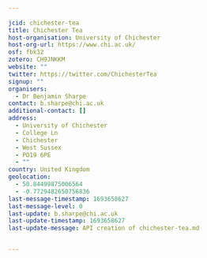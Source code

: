 ```yaml
---
    
jcid: chichester-tea
title: Chichester Tea
host-organisation: University of Chichester
host-org-url: https://www.chi.ac.uk/
osf: fbk32
zotero: CH9JNKKM
website: ""
twitter: https://twitter.com/ChichesterTea
signup: ""
organisers:
  - Dr Benjamin Sharpe
contact: b.sharpe@chi.ac.uk
additional-contact: []
address:
  - University of Chichester
  - College Ln
  - Chichester
  - West Sussex
  - PO19 6PE
  - ""
country: United Kingdom
geolocation:
  - 50.84499875006564
  - -0.7729482650756836
last-message-timestamp: 1693658627
last-message-level: 0
last-update: b.sharpe@chi.ac.uk
last-update-timestamp: 1693658627
last-update-message: API creation of chichester-tea.md


---
```



